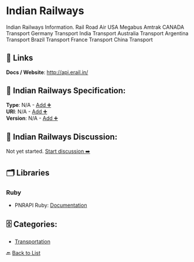 # Indian Railways

Indian Railways Information. Rail Road Air USA Megabus Amtrak CANADA Transport Germany Transport India Transport Australia Transport Argentina Transport Brazil Transport France Transport China Transport

##  🔗 Links
**Docs / Website**: http://api.erail.in/

## 🧬 Indian Railways Specification:
**Type**: N/A - [Add ➕](https://github.com/apis-list/apis-list/edit/main/apis/indian-railways/indian-railways.yaml)  
**URI**: N/A - [Add ➕](https://github.com/apis-list/apis-list/edit/main/apis/indian-railways/indian-railways.yaml)  
**Version**: N/A - [Add ➕](https://github.com/apis-list/apis-list/edit/main/apis/indian-railways/indian-railways.yaml)

## 💬 Indian Railways Discussion:
Not yet started. [Start discussion ➡️](https://github.com/apis-list/apis-list/discussions/new)

## 🗂️ Libraries
### Ruby
- PNRAPI Ruby: [Documentation](https://github.com/alagu/pnrapi-ruby)


## 🗄️ Categories:
- [Transportation](https://github.com/apis-list/apis-list#transportation-)

🔙  [Back to List](https://github.com/apis-list/apis-list)
